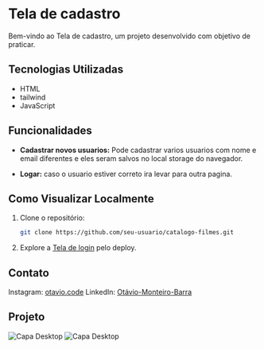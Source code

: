 # Tela de cadastro

Bem-vindo ao Tela de cadastro, um projeto desenvolvido com objetivo de praticar.

## Tecnologias Utilizadas

- HTML
- tailwind
- JavaScript

## Funcionalidades

- **Cadastrar novos usuarios:** Pode cadastrar varios usuarios com nome e email diferentes e eles seram salvos no local storage do navegador.

- **Logar:** caso o usuario estiver correto ira levar para outra pagina.

## Como Visualizar Localmente

1. Clone o repositório:
   ```bash
   git clone https://github.com/seu-usuario/catalogo-filmes.git

2. Explore a [Tela de login](https://glistening-pasca-7fd5a1.netlify.app/) pelo deploy.

## Contato

Instagram: [otavio.code](https://www.instagram.com/otavio.code/)
LinkedIn: [Otávio-Monteiro-Barra](https://www.linkedin.com/in/ot%C3%A1vio-monteiro-barra/)

## Projeto

<img title="Capa Desktop" alt="Capa Desktop" src="./src/imgs/telaLoginDesktop.png">
<img title="Capa Desktop" alt="Capa Desktop" src="./src/imgs/telaLoginMobile.png">
